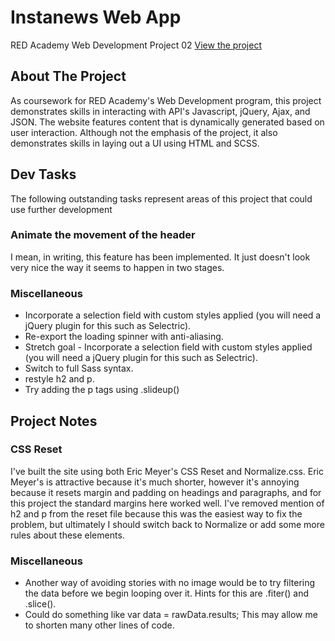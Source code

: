 # Instanews Web App

RED Academy Web Development Project 02
[View the project](https://lateworm.github.io/RED-dev-02-instanews/)

## About The Project

As coursework for RED Academy's Web Development program, this project demonstrates skills in interacting with API's Javascript, jQuery, Ajax, and JSON. The website features content that is dynamically generated based on user interaction. Although not the emphasis of the project, it also demonstrates skills in laying out a UI using HTML and SCSS.

## Dev Tasks

The following outstanding tasks represent areas of this project that could use further development

### Animate the movement of the header

I mean, in writing, this feature has been implemented. It just doesn't look very nice the way it seems to happen in two stages.

### Miscellaneous

- Incorporate a selection field with custom styles applied (you will need a jQuery plugin for this such as Selectric).
- Re-export the loading spinner with anti-aliasing.
- Stretch goal - Incorporate a selection field with custom styles applied (you will need a jQuery plugin for this such as Selectric).
- Switch to full Sass syntax.
- restyle h2 and p.
- Try adding the p tags using .slideup()

## Project Notes

### CSS Reset

I've built the site using both Eric Meyer's CSS Reset and Normalize.css. Eric Meyer's is attractive because it's much shorter, however it's annoying because it resets margin and padding on headings and paragraphs, and for this project the standard margins here worked well. I've removed mention of h2 and p from the reset file because this was the easiest way to fix the problem, but ultimately I should switch back to Normalize or add some more rules about these elements.

### Miscellaneous

- Another way of avoiding stories with no image would be to try filtering the data before we begin looping over it. Hints for this are .fiter() and .slice().
- Could do something like var data = rawData.results; This may allow me to shorten many other lines of code.

